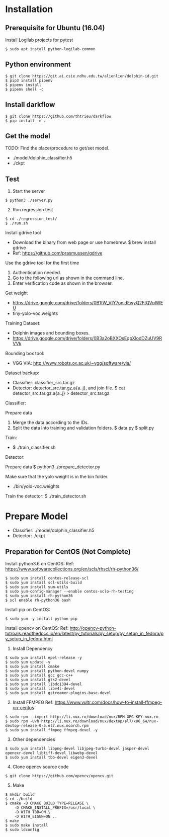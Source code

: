 # Installation
## Prerequisite for Ubuntu (16.04)
Install Logilab projects for pytest
```
$ sudo apt install python-logilab-common
```

## Python environment
```
$ git clone https://git.ai.csie.ndhu.edu.tw/alienlien/dolphin-id.git
$ pip3 install pipenv
$ pipenv install
$ pipenv shell -c
```

## Install darkflow
```
$ git clone https://github.com/thtrieu/darkflow
$ pip install -e .
```

## Get the model
TODO: Find the place/procedure to get/set model.
- ./model/dolphin_classifier.h5
- ./ckpt

## Test
1. Start the server
```
$ python3 ./server.py
```
2. Run regression test
```
$ cd ./regression_test/
$ ./run.sh
```

Install gdrive tool
- Download the binary from web page or use homebrew.
$ brew install gdrive
- Ref: https://github.com/prasmussen/gdrive

Use the gdrive tool for the first time
1) Authentication needed.
2) Go to the following url as shown in the command line.
3) Enter verification code as shown in the browser.

Get weight
- https://drive.google.com/drive/folders/0B1tW_VtY7onidEwyQ2FtQVplWEU
- tiny-yolo-voc.weights

Training Dataset:
- Dolphin images and bounding boxes.
- https://drive.google.com/drive/folders/0B3a2oBXXOsEqbXlodDZuUV9RVVk

Bounding box tool:
- VGG VIA: http://www.robots.ox.ac.uk/~vgg/software/via/

Dataset backup:
- Classifier: classifier_src.tar.gz
- Detector: detector_src.tar.gz.a{a..j}, and join file.
$ cat detector_src.tar.gz.a{a..j} > detector_src.tar.gz

Classifier:

Prepare data
1) Merge the data according to the IDs.
2) Split the data into training and validation folders.
$ data.py
$ split.py

Train:
- $ ./train_classifier.sh

Detector:

Prepare data
$ python3 ./prepare_detector.py

Make sure that the yolo weight is in the bin folder.
- ./bin/yolo-voc.weights

Train the detector:
$ ./train_detector.sh

# Prepare Model
- Classifier: ./model/dolphin_classifier.h5
- Detector: ./ckpt

## Preparation for CentOS (Not Complete)
Install python3.6 on CentOS:
Ref: https://www.softwarecollections.org/en/scls/rhscl/rh-python36/
```
$ sudo yum install centos-release-scl
$ sudo yum install scl-utils-build
$ sudo yum install yum-utils
$ sudo yum-config-manager --enable centos-sclo-rh-testing
$ sudo yum install rh-python36
$ scl enable rh-python36 bash
```

Install pip on CentOS:
```
$ sudo yum -y install python-pip
```

Install opencv on CentOS:
Ref: http://opencv-python-tutroals.readthedocs.io/en/latest/py_tutorials/py_setup/py_setup_in_fedora/py_setup_in_fedora.html
1. Install Dependency
```
$ sudo yum install epel-release -y
$ sudo yum update -y
$ sudo yum install cmake
$ sudo yum install python-devel numpy
$ sudo yum install gcc gcc-c++
$ sudo yum install gtk2-devel
$ sudo yum install libdc1394-devel
$ sudo yum install libv4l-devel
$ sudo yum install gstreamer-plugins-base-devel
```

2. Install FFMPEG
Ref: https://www.vultr.com/docs/how-to-install-ffmpeg-on-centos
```
$ sudo rpm --import http://li.nux.ro/download/nux/RPM-GPG-KEY-nux.ro
$ sudo rpm -Uvh http://li.nux.ro/download/nux/dextop/el7/x86_64/nux-dextop-release-0-5.el7.nux.noarch.rpm
$ sudo yum install ffmpeg ffmpeg-devel -y
```

3. Other dependencies
```
$ sudo yum install libpng-devel libjpeg-turbo-devel jasper-devel openexr-devel libtiff-devel libwebp-devel
$ sudo yum install tbb-devel eigen3-devel
```

4. Clone opencv source code
```
$ git clone https://github.com/opencv/opencv.git
```

5. Make
```
$ mkdir build
$ cd ./build
$ cmake -D CMAKE_BUILD_TYPE=RELEASE \
    -D CMAKE_INSTALL_PREFIX=/usr/local \
    -D WITH_TBB=ON \
    -D WITH_EIGEN=ON ..
$ make
$ sudo make install
$ sudo ldconfig
```

